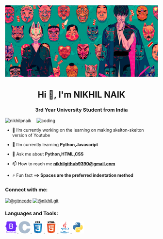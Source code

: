 ![logo](https://github.com/NIKHILPNAIK/NIKHILPNAIK/blob/main/wallpaperflare.com_wallpaper%20(13).jpg)
<h1 align="center">Hi 👋, I'm NIKHIL NAIK</h1>
<h3 align="center">3rd Year University Student from India</h3>
<img align="right" alt="coding" width="400" src="https://raw.githubusercontent.com/EFPrefix/EFQRCode/assets/QRCodeGIF6.gif">
<p align="left"> <img src="https://komarev.com/ghpvc/?username=nikhilpnaik&label=Profile%20views&color=0e75b6&style=flat" alt="nikhilpnaik" /> </p>

- 🔭 I’m currently working on the learning on making skelton-skelton version of Youtube 

- 🌱 I’m currently learning **Python,Javascript**

- 💬 Ask me about **Python,HTML,CSS**

- 📫 How to reach me **nikhilgithub9390@gmail.com**

- ⚡ Fun fact **==> Spaces are the preferred indentation method**

<h3 align="left">Connect with me:</h3>
<p align="left">
<a href="https://twitter.com/@gitncode" target="blank"><img align="center" src="https://raw.githubusercontent.com/rahuldkjain/github-profile-readme-generator/master/src/images/icons/Social/twitter.svg" alt="@gitncode" height="30" width="40" /></a>
<a href="https://instagram.com/@nikhil.git" target="blank"><img align="center" src="https://raw.githubusercontent.com/rahuldkjain/github-profile-readme-generator/master/src/images/icons/Social/instagram.svg" alt="@nikhil.git" height="30" width="40" /></a>
</p>

<h3 align="left">Languages and Tools:</h3>
<p align="left"> <a href="https://getbootstrap.com" target="_blank" rel="noreferrer"> <img src="https://raw.githubusercontent.com/devicons/devicon/master/icons/bootstrap/bootstrap-plain-wordmark.svg" alt="bootstrap" width="40" height="40"/> </a> <a href="https://www.cprogramming.com/" target="_blank" rel="noreferrer"> <img src="https://raw.githubusercontent.com/devicons/devicon/master/icons/c/c-original.svg" alt="c" width="40" height="40"/> </a> <a href="https://www.w3schools.com/css/" target="_blank" rel="noreferrer"> <img src="https://raw.githubusercontent.com/devicons/devicon/master/icons/css3/css3-original-wordmark.svg" alt="css3" width="40" height="40"/> </a> <a href="https://www.w3.org/html/" target="_blank" rel="noreferrer"> <img src="https://raw.githubusercontent.com/devicons/devicon/master/icons/html5/html5-original-wordmark.svg" alt="html5" width="40" height="40"/> </a> <a href="https://www.java.com" target="_blank" rel="noreferrer"> <img src="https://raw.githubusercontent.com/devicons/devicon/master/icons/java/java-original.svg" alt="java" width="40" height="40"/> </a> <a href="https://www.python.org" target="_blank" rel="noreferrer"> <img src="https://raw.githubusercontent.com/devicons/devicon/master/icons/python/python-original.svg" alt="python" width="40" height="40"/> </a> </p>


